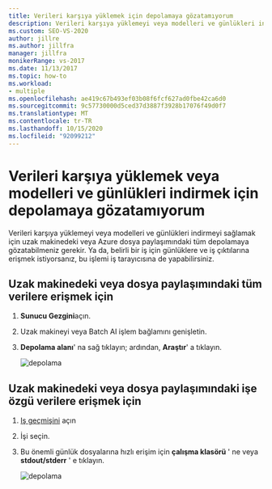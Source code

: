 ```yaml
---
title: Verileri karşıya yüklemek için depolamaya gözatamıyorum
description: Verileri karşıya yüklemeyi veya modelleri ve günlükleri indirmeyi sağlamak için uzak makinedeki veya Azure dosya paylaşımındaki tüm depolamaya nasıl gözatacağınızı öğrenin.
ms.custom: SEO-VS-2020
author: jillre
ms.author: jillfra
manager: jillfra
monikerRange: vs-2017
ms.date: 11/13/2017
ms.topic: how-to
ms.workload:
- multiple
ms.openlocfilehash: ae419c67b493ef03b08f6fcf627ad0fbe42ca6d0
ms.sourcegitcommit: 9c57730000d5ced37d3887f3928b17076f49d0f7
ms.translationtype: MT
ms.contentlocale: tr-TR
ms.lasthandoff: 10/15/2020
ms.locfileid: "92099212"
---
```

# <a name="browse-storage-to-upload-data-or-download-models-and-logs"></a>Verileri karşıya yüklemek veya modelleri ve günlükleri indirmek için depolamaya gözatamıyorum

Verileri karşıya yüklemeyi veya modelleri ve günlükleri indirmeyi sağlamak için uzak makinedeki veya Azure dosya paylaşımındaki tüm depolamaya gözatabilmeniz gerekir. Ya da, belirli bir iş için günlüklere ve iş çıktılarına erişmek istiyorsanız, bu işlemi iş tarayıcısına de yapabilirsiniz.

## <a name="to-access-all-data-on-the-remote-machine-or-file-share"></a>Uzak makinedeki veya dosya paylaşımındaki tüm verilere erişmek için

1. **Sunucu Gezgini**açın.
2. Uzak makineyi veya Batch AI işlem bağlamını genişletin.
3. **Depolama alanı**' na sağ tıklayın; ardından, **Araştır**' a tıklayın.

    ![depolama](media/manage-storage/browse-storage.png)

## <a name="to-access-job-specific-data-on-the-remote-machine-or-file-share"></a>Uzak makinedeki veya dosya paylaşımındaki işe özgü verilere erişmek için

1. [Iş geçmişini](job-details.md) açın
2. İşi seçin.
3. Bu önemli günlük dosyalarına hızlı erişim için **çalışma klasörü** ' ne veya **stdout/stderr** ' e tıklayın.

    ![depolama](media/manage-storage/job-workingfolder.png)

